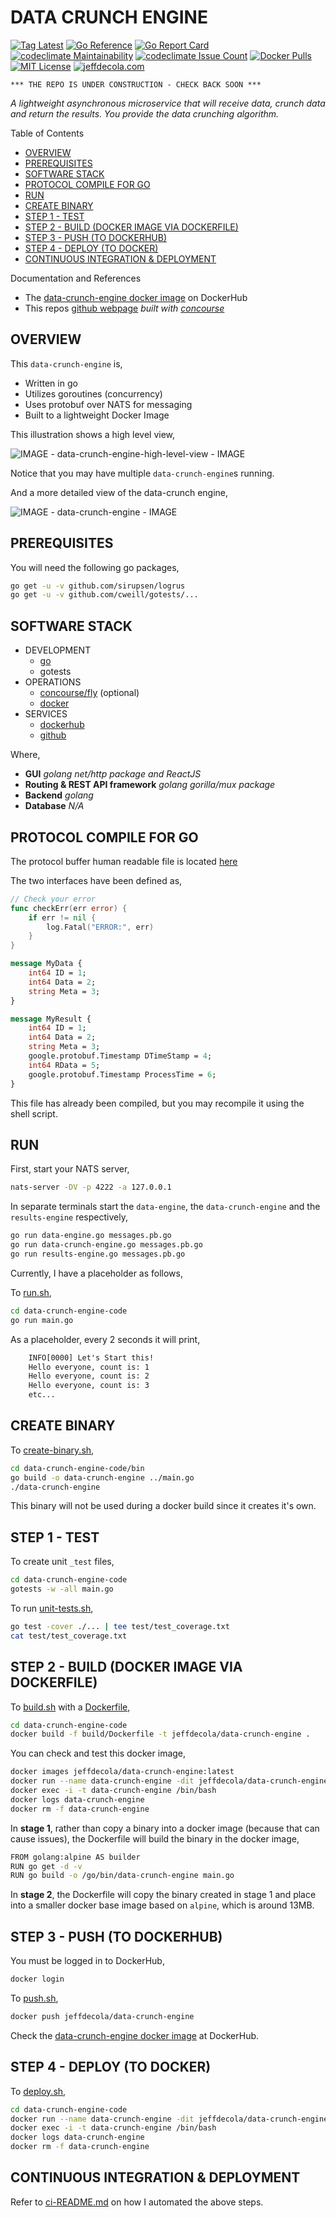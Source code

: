 # DATA CRUNCH ENGINE

[![Tag Latest](https://img.shields.io/github/v/tag/jeffdecola/data-crunch-engine)](https://github.com/JeffDeCola/data-crunch-engine/tags)
[![Go Reference](https://pkg.go.dev/badge/github.com/JeffDeCola/data-crunch-engine.svg)](https://pkg.go.dev/github.com/JeffDeCola/data-crunch-engine)
[![Go Report Card](https://goreportcard.com/badge/github.com/JeffDeCola/data-crunch-engine)](https://goreportcard.com/report/github.com/JeffDeCola/data-crunch-engine)
[![codeclimate Maintainability](https://api.codeclimate.com/v1/badges/6ed9dfb17eedad9c40ee/maintainability)](https://codeclimate.com/github/JeffDeCola/data-crunch-engine/maintainability)
[![codeclimate Issue Count](https://codeclimate.com/github/JeffDeCola/data-crunch-engine/badges/issue_count.svg)](https://codeclimate.com/github/JeffDeCola/data-crunch-engine/issues)
[![Docker Pulls](https://badgen.net/docker/pulls/jeffdecola/data-crunch-engine?icon=docker&label=pulls)](https://hub.docker.com/r/jeffdecola/data-crunch-engine/)
[![MIT License](http://img.shields.io/:license-mit-blue.svg)](http://jeffdecola.mit-license.org)
[![jeffdecola.com](https://img.shields.io/badge/website-jeffdecola.com-blue)](https://jeffdecola.com)

```text
*** THE REPO IS UNDER CONSTRUCTION - CHECK BACK SOON ***
```

_A lightweight asynchronous microservice that will receive data,
crunch data and return the results. You provide the data crunching algorithm._

Table of Contents

* [OVERVIEW](https://github.com/JeffDeCola/data-crunch-engine#overview)
* [PREREQUISITES](https://github.com/JeffDeCola/data-crunch-engine#prerequisites)
* [SOFTWARE STACK](https://github.com/JeffDeCola/data-crunch-engine#software-stack)
* [PROTOCOL COMPILE FOR GO](https://github.com/JeffDeCola/data-crunch-engine#protocol-compile-for-go)
* [RUN](https://github.com/JeffDeCola/data-crunch-engine#run)
* [CREATE BINARY](https://github.com/JeffDeCola/data-crunch-engine#create-binary)
* [STEP 1 - TEST](https://github.com/JeffDeCola/data-crunch-engine#step-1---test)
* [STEP 2 - BUILD (DOCKER IMAGE VIA DOCKERFILE)](https://github.com/JeffDeCola/data-crunch-engine#step-2---build-docker-image-via-dockerfile)
* [STEP 3 - PUSH (TO DOCKERHUB)](https://github.com/JeffDeCola/data-crunch-engine#step-3---push-to-dockerhub)
* [STEP 4 - DEPLOY (TO DOCKER)](https://github.com/JeffDeCola/data-crunch-engine#step-4---deploy-to-docker)
* [CONTINUOUS INTEGRATION & DEPLOYMENT](https://github.com/JeffDeCola/data-crunch-engine#continuous-integration--deployment)

Documentation and References

* The
  [data-crunch-engine docker image](https://hub.docker.com/r/jeffdecola/data-crunch-engine)
  on DockerHub
* This repos
  [github webpage](https://jeffdecola.github.io/data-crunch-engin/)
  _built with
  [concourse](https://github.com/JeffDeCola/data-crunch-engin/blob/master/ci-README.md)_

## OVERVIEW

This `data-crunch-engine` is,

* Written in go
* Utilizes goroutines (concurrency)
* Uses protobuf over NATS for messaging
* Built to a lightweight Docker Image

This illustration shows a high level view,

![IMAGE - data-crunch-engine-high-level-view - IMAGE](docs/pics/data-crunch-engine-high-level-view.jpg)

Notice that you may have multiple `data-crunch-engine`s running.

And a more detailed view of the data-crunch engine,

![IMAGE - data-crunch-engine - IMAGE](docs/pics/data-crunch-engine.jpg)

## PREREQUISITES

You will need the following go packages,

```bash
go get -u -v github.com/sirupsen/logrus
go get -u -v github.com/cweill/gotests/...
```

## SOFTWARE STACK

* DEVELOPMENT
  * [go](https://github.com/JeffDeCola/my-cheat-sheets/tree/master/software/development/languages/go-cheat-sheet)
  * gotests
* OPERATIONS
  * [concourse/fly](https://github.com/JeffDeCola/my-cheat-sheets/tree/master/software/operations/continuous-integration-continuous-deployment/concourse-cheat-sheet)
    (optional)
  * [docker](https://github.com/JeffDeCola/my-cheat-sheets/tree/master/software/operations/orchestration/builds-deployment-containers/docker-cheat-sheet)
* SERVICES
  * [dockerhub](https://hub.docker.com/)
  * [github](https://github.com/)

Where,

* **GUI**
  _golang net/http package and ReactJS_
* **Routing & REST API framework**
  _golang gorilla/mux package_
* **Backend**
  _golang_
* **Database**
  _N/A_

## PROTOCOL COMPILE FOR GO

The protocol buffer human readable file is located
[here](https://github.com/JeffDeCola/data-crunch-engine/blob/master/proto/messages.proto)

The two interfaces have been defined as,

```go
// Check your error
func checkErr(err error) {
    if err != nil {
        log.Fatal("ERROR:", err)
    }
}
```

```proto
message MyData {
    int64 ID = 1;
    int64 Data = 2;
    string Meta = 3;
}
```

```proto
message MyResult {
    int64 ID = 1;
    int64 Data = 2;
    string Meta = 3;
    google.protobuf.Timestamp DTimeStamp = 4;
    int64 RData = 5;
    google.protobuf.Timestamp ProcessTime = 6;
}
```

This file has already been compiled, but you may recompile it using the shell script.

## RUN

First, start your NATS server,

```bash
nats-server -DV -p 4222 -a 127.0.0.1
```

In separate terminals start the `data-engine`, the `data-crunch-engine`
and the `results-engine` respectively,

```bash
go run data-engine.go messages.pb.go
go run data-crunch-engine.go messages.pb.go
go run results-engine.go messages.pb.go
```

Currently, I have a placeholder as follows,

To
[run.sh](https://github.com/JeffDeCola/data-crunch-engine/blob/master/data-crunch-engine-code/run.sh),

```bash
cd data-crunch-engine-code
go run main.go
```

As a placeholder, every 2 seconds it will print,

```txt
    INFO[0000] Let's Start this!
    Hello everyone, count is: 1
    Hello everyone, count is: 2
    Hello everyone, count is: 3
    etc...
```

## CREATE BINARY

To
[create-binary.sh](https://github.com/JeffDeCola/data-crunch-engine/blob/master/data-crunch-engine-code/bin/create-binary.sh),

```bash
cd data-crunch-engine-code/bin
go build -o data-crunch-engine ../main.go
./data-crunch-engine
```

This binary will not be used during a docker build
since it creates it's own.

## STEP 1 - TEST

To create unit `_test` files,

```bash
cd data-crunch-engine-code
gotests -w -all main.go
```

To run
[unit-tests.sh](https://github.com/JeffDeCola/data-crunch-engine/tree/master/data-crunch-engine-code/test/unit-tests.sh),

```bash
go test -cover ./... | tee test/test_coverage.txt
cat test/test_coverage.txt
```

## STEP 2 - BUILD (DOCKER IMAGE VIA DOCKERFILE)

To
[build.sh](https://github.com/JeffDeCola/data-crunch-engine/blob/master/data-crunch-engine-code/build/build.sh)
with a
[Dockerfile](https://github.com/JeffDeCola/data-crunch-engine/blob/master/data-crunch-engine-code/build/Dockerfile),

```bash
cd data-crunch-engine-code
docker build -f build/Dockerfile -t jeffdecola/data-crunch-engine .
```

You can check and test this docker image,

```bash
docker images jeffdecola/data-crunch-engine:latest
docker run --name data-crunch-engine -dit jeffdecola/data-crunch-engine
docker exec -i -t data-crunch-engine /bin/bash
docker logs data-crunch-engine
docker rm -f data-crunch-engine
```

In **stage 1**, rather than copy a binary into a docker image (because
that can cause issues), the Dockerfile will build the binary in the
docker image,

```bash
FROM golang:alpine AS builder
RUN go get -d -v
RUN go build -o /go/bin/data-crunch-engine main.go
```

In **stage 2**, the Dockerfile will copy the binary created in
stage 1 and place into a smaller docker base image based
on `alpine`, which is around 13MB.

## STEP 3 - PUSH (TO DOCKERHUB)

You must be logged in to DockerHub,

```bash
docker login
```

To
[push.sh](https://github.com/JeffDeCola/data-crunch-engine/blob/master/data-crunch-engine-code/push/push.sh),

```bash
docker push jeffdecola/data-crunch-engine
```

Check the
[data-crunch-engine docker image](https://hub.docker.com/r/jeffdecola/data-crunch-engine)
at DockerHub.

## STEP 4 - DEPLOY (TO DOCKER)

To
[deploy.sh](https://github.com/JeffDeCola/data-crunch-engine/blob/master/data-crunch-engine-code/deploy/deploy.sh),

```bash
cd data-crunch-engine-code
docker run --name data-crunch-engine -dit jeffdecola/data-crunch-engine
docker exec -i -t data-crunch-engine /bin/bash
docker logs data-crunch-engine
docker rm -f data-crunch-engine
```

## CONTINUOUS INTEGRATION & DEPLOYMENT

Refer to
[ci-README.md](https://github.com/JeffDeCola/data-crunch-engine/blob/master/ci-README.md)
on how I automated the above steps.
